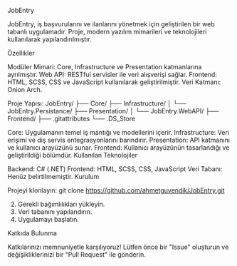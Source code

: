 JobEntry

JobEntry, iş başvurularını ve ilanlarını yönetmek için geliştirilen bir web tabanlı uygulamadır. Proje, modern yazılım mimarileri ve teknolojileri kullanılarak yapılandırılmıştır.

Özellikler

Modüler Mimari: Core, Infrastructure ve Presentation katmanlarına ayrılmıştır.
Web API: RESTful servisler ile veri alışverişi sağlar.
Frontend: HTML, SCSS, CSS ve JavaScript kullanılarak geliştirilmiştir.
Veri Katmanı: Onion Arch.

Proje Yapısı:
JobEntry/
├── Core/
├── Infrastructure/
│   └── JobEntry.Persistance/
├── Presentation/
│   └── JobEntry.WebAPI/
├── Frontend/
├── .gitattributes
└── .DS_Store



Core: Uygulamanın temel iş mantığı ve modellerini içerir.
Infrastructure: Veri erişimi ve dış servis entegrasyonlarını barındırır.
Presentation: API katmanını ve kullanıcı arayüzünü sunar.
Frontend: Kullanıcı arayüzünün tasarlandığı ve geliştirildiği bölümdür.
Kullanılan Teknolojiler

Backend: C# (.NET)
Frontend: HTML, SCSS, CSS, JavaScript
Veri Tabanı: Henüz belirtilmemiştir.
Kurulum

Projeyi klonlayın:
git clone https://github.com/ahmetguvendik/JobEntry.git

2. Gerekli bağımlılıkları yükleyin.
3. Veri tabanını yapılandırın.
4. Uygulamayı başlatın.

Katkıda Bulunma

Katkılarınızı memnuniyetle karşılıyoruz! Lütfen önce bir "Issue" oluşturun ve değişikliklerinizi bir "Pull Request" ile gönderin.
